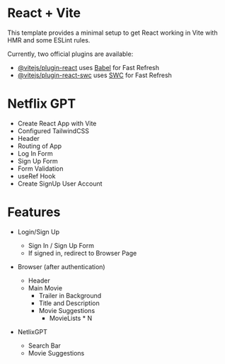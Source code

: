 # React + Vite

This template provides a minimal setup to get React working in Vite with HMR and some ESLint rules.

Currently, two official plugins are available:

- [@vitejs/plugin-react](https://github.com/vitejs/vite-plugin-react/blob/main/packages/plugin-react/README.md) uses [Babel](https://babeljs.io/) for Fast Refresh
- [@vitejs/plugin-react-swc](https://github.com/vitejs/vite-plugin-react-swc) uses [SWC](https://swc.rs/) for Fast Refresh

# Netflix GPT

- Create React App with Vite
- Configured TailwindCSS
- Header
- Routing of App
- Log In Form
- Sign Up Form
- Form Validation
- useRef Hook
- Create SignUp User Account

# Features

- Login/Sign Up

  - Sign In / Sign Up Form
  - If signed in, redirect to Browser Page

- Browser (after authentication)

  - Header
  - Main Movie
    - Trailer in Background
    - Title and Description
    - Movie Suggestions
      - MovieLists \* N

- NetlixGPT
  - Search Bar
  - Movie Suggestions

